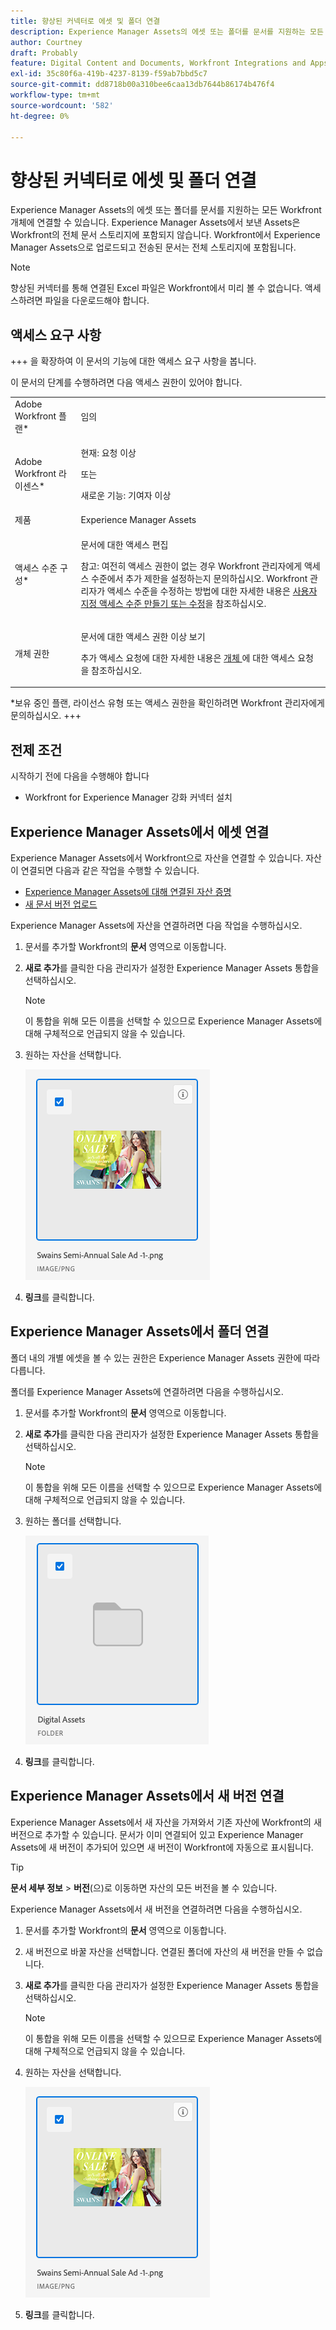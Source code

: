```yaml
---
title: 향상된 커넥터로 에셋 및 폴더 연결
description: Experience Manager Assets의 에셋 또는 폴더를 문서를 지원하는 모든 Workfront 개체에 연결할 수 있습니다.
author: Courtney
draft: Probably
feature: Digital Content and Documents, Workfront Integrations and Apps
exl-id: 35c80f6a-419b-4237-8139-f59ab7bbd5c7
source-git-commit: dd8718b00a310bee6caa13db7644b86174b476f4
workflow-type: tm+mt
source-wordcount: '582'
ht-degree: 0%

---
```



# 향상된 커넥터로 에셋 및 폴더 연결

Experience Manager Assets의 에셋 또는 폴더를 문서를 지원하는 모든 Workfront 개체에 연결할 수 있습니다. Experience Manager Assets에서 보낸 Assets은 Workfront의 전체 문서 스토리지에 포함되지 않습니다. Workfront에서 Experience Manager Assets으로 업로드되고 전송된 문서는 전체 스토리지에 포함됩니다.


>[!NOTE]
>
>향상된 커넥터를 통해 연결된 Excel 파일은 Workfront에서 미리 볼 수 없습니다. 액세스하려면 파일을 다운로드해야 합니다.

## 액세스 요구 사항

+++ 을 확장하여 이 문서의 기능에 대한 액세스 요구 사항을 봅니다.

이 문서의 단계를 수행하려면 다음 액세스 권한이 있어야 합니다.

<table style="table-layout:auto"> 
 <col> 
 <col> 
 <tbody> 
  <tr> 
   <td role="rowheader">Adobe Workfront 플랜*</td> 
   <td> <p>임의</p> </td> 
  </tr> 
  <tr> 
   <td role="rowheader">Adobe Workfront 라이센스*</td> 
   <td> <p>현재: 요청 이상</p> 
   또는
   <p>새로운 기능: 기여자 이상</p> </td> 
  </tr> 
  <tr> 
   <td role="rowheader">제품</td> 
   <td>Experience Manager Assets </td> 
  </tr> 
  <tr> 
   <td role="rowheader">액세스 수준 구성*</td> 
   <td> <p>문서에 대한 액세스 편집</p> <p>참고: 여전히 액세스 권한이 없는 경우 Workfront 관리자에게 액세스 수준에서 추가 제한을 설정하는지 문의하십시오. Workfront 관리자가 액세스 수준을 수정하는 방법에 대한 자세한 내용은 <a href="../../../administration-and-setup/add-users/configure-and-grant-access/create-modify-access-levels.md" class="MCXref xref">사용자 지정 액세스 수준 만들기 또는 수정</a>을 참조하십시오.</p> </td> 
  </tr> 
  <tr> 
   <td role="rowheader">개체 권한</td> 
   <td> <p>문서에 대한 액세스 권한 이상 보기</p> <p>추가 액세스 요청에 대한 자세한 내용은 <a href="../../../workfront-basics/grant-and-request-access-to-objects/request-access.md" class="MCXref xref">개체 </a>에 대한 액세스 요청 을 참조하십시오.</p> </td> 
  </tr> 
 </tbody> 
</table>

&#42;보유 중인 플랜, 라이선스 유형 또는 액세스 권한을 확인하려면 Workfront 관리자에게 문의하십시오.
+++

## 전제 조건

시작하기 전에 다음을 수행해야 합니다

* Workfront for Experience Manager 강화 커넥터 설치

## Experience Manager Assets에서 에셋 연결

Experience Manager Assets에서 Workfront으로 자산을 연결할 수 있습니다. 자산이 연결되면 다음과 같은 작업을 수행할 수 있습니다.

* [Experience Manager Assets에 대해 연결된 자산 증명](../../../documents/workfront-and-experience-manager-integrations/workfront-for-experience-manager-enhanced-connector/enhanced-connector-proof-asset.md)
* [새 문서 버전 업로드](../../../documents/managing-documents/upload-new-document-version.md)

Experience Manager Assets에 자산을 연결하려면 다음 작업을 수행하십시오.

1. 문서를 추가할 Workfront의 **문서** 영역으로 이동합니다.
1. **새로 추가**&#x200B;를 클릭한 다음 관리자가 설정한 Experience Manager Assets 통합을 선택하십시오.

   >[!NOTE]
   >
   >이 통합을 위해 모든 이름을 선택할 수 있으므로 Experience Manager Assets에 대해 구체적으로 언급되지 않을 수 있습니다.

1. 원하는 자산을 선택합니다.

   ![](assets/select-an-asset.png)

1. **링크**&#x200B;를 클릭합니다.

## Experience Manager Assets에서 폴더 연결

폴더 내의 개별 에셋을 볼 수 있는 권한은 Experience Manager Assets 권한에 따라 다릅니다.

폴더를 Experience Manager Assets에 연결하려면 다음을 수행하십시오.

1. 문서를 추가할 Workfront의 **문서** 영역으로 이동합니다.
1. **새로 추가**&#x200B;를 클릭한 다음 관리자가 설정한 Experience Manager Assets 통합을 선택하십시오.

   >[!NOTE]
   >
   >이 통합을 위해 모든 이름을 선택할 수 있으므로 Experience Manager Assets에 대해 구체적으로 언급되지 않을 수 있습니다.

1. 원하는 폴더를 선택합니다.

   ![](assets/select-a-folder.png)

1. **링크**&#x200B;를 클릭합니다.

## Experience Manager Assets에서 새 버전 연결

Experience Manager Assets에서 새 자산을 가져와서 기존 자산에 Workfront의 새 버전으로 추가할 수 있습니다. 문서가 이미 연결되어 있고 Experience Manager Assets에 새 버전이 추가되어 있으면 새 버전이 Workfront에 자동으로 표시됩니다.

>[!TIP]
>
>**문서 세부 정보** > **버전**(으)로 이동하면 자산의 모든 버전을 볼 수 있습니다.

Experience Manager Assets에서 새 버전을 연결하려면 다음을 수행하십시오.

1. 문서를 추가할 Workfront의 **문서** 영역으로 이동합니다.
1. 새 버전으로 바꿀 자산을 선택합니다. 연결된 폴더에 자산의 새 버전을 만들 수 없습니다.
1. **새로 추가**&#x200B;를 클릭한 다음 관리자가 설정한 Experience Manager Assets 통합을 선택하십시오.

   >[!NOTE]
   >
   >이 통합을 위해 모든 이름을 선택할 수 있으므로 Experience Manager Assets에 대해 구체적으로 언급되지 않을 수 있습니다.

1. 원하는 자산을 선택합니다.

   ![](assets/select-an-asset.png)

1. **링크**&#x200B;를 클릭합니다.
